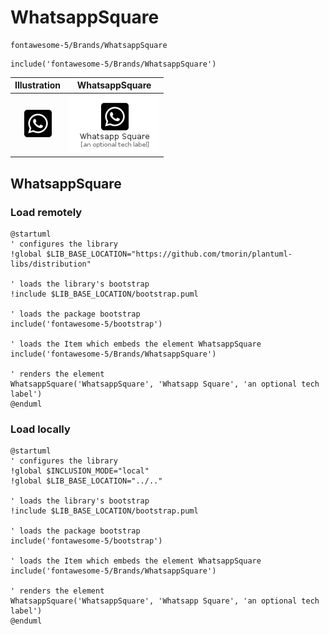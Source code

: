 # WhatsappSquare


```text
fontawesome-5/Brands/WhatsappSquare
```

```text
include('fontawesome-5/Brands/WhatsappSquare')
```



| Illustration | WhatsappSquare |
| :---: | :---: |
| ![illustration for Illustration](../../fontawesome-5/Brands/WhatsappSquare.png) | ![illustration for WhatsappSquare](../../fontawesome-5/Brands/WhatsappSquare.Local.png) |




## WhatsappSquare

### Load remotely
```plantuml
@startuml
' configures the library
!global $LIB_BASE_LOCATION="https://github.com/tmorin/plantuml-libs/distribution"

' loads the library's bootstrap
!include $LIB_BASE_LOCATION/bootstrap.puml

' loads the package bootstrap
include('fontawesome-5/bootstrap')

' loads the Item which embeds the element WhatsappSquare
include('fontawesome-5/Brands/WhatsappSquare')

' renders the element
WhatsappSquare('WhatsappSquare', 'Whatsapp Square', 'an optional tech label')
@enduml
```

### Load locally
```plantuml
@startuml
' configures the library
!global $INCLUSION_MODE="local"
!global $LIB_BASE_LOCATION="../.."

' loads the library's bootstrap
!include $LIB_BASE_LOCATION/bootstrap.puml

' loads the package bootstrap
include('fontawesome-5/bootstrap')

' loads the Item which embeds the element WhatsappSquare
include('fontawesome-5/Brands/WhatsappSquare')

' renders the element
WhatsappSquare('WhatsappSquare', 'Whatsapp Square', 'an optional tech label')
@enduml
```

